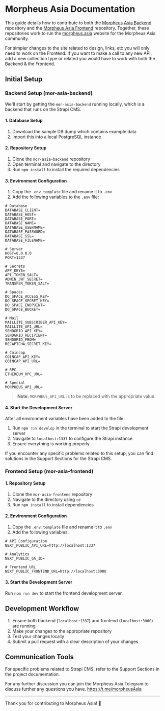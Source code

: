 # Morpheus Asia Documentation

This guide details how to contribute to both the [Morpheus Asia Backend](https://github.com/Morpheus-Asia/mor-asia-backend) repository and the [Morpheus Asia Frontend](https://github.com/Morpheus-Asia/mor-asia-frontend) repository. Together, these repositories work to run the [morpheus.asia](https://morpheus.asia) website for the Morpheus Asia community.

For simpler changes to the site related to design, links, etc you will only need to work on the Frontend. If you want to make a call to any new API, add a new collection type or related you would have to work with both the Backend & the Frontend. 

## Initial Setup

### Backend Setup (mor-asia-backend)

We'll start by getting the `mor-asia-backend` running locally, which is a backend that runs on the Strapi CMS.

#### 1. Database Setup

1. Download the sample DB dump which contains example data
2. Import this into a local PostgreSQL instance

#### 2. Repository Setup

1. Clone the `mor-asia-backend` repository
2. Open terminal and navigate to the directory
3. Run `npm install` to install the required dependencies

#### 3. Environment Configuration

1. Copy the `.env.template` file and rename it to `.env`
2. Add the following variables to the `.env` file:

```env
# Database
DATABASE_CLIENT=
DATABASE_HOST=
DATABASE_PORT=
DATABASE_NAME=
DATABASE_USERNAME=
DATABASE_PASSWORD=
DATABASE_SSL=
DATABASE_FILENAME=

# Server
HOST=0.0.0.0
PORT=1337

# Secrets
APP_KEYS=
API_TOKEN_SALT=
ADMIN_JWT_SECRET=
TRANSFER_TOKEN_SALT=

# Spaces
DO_SPACE_ACCESS_KEY=
DO_SPACE_SECRET_KEY=
DO_SPACE_ENDPOINT=
DO_SPACE_BUCKET=

# Mail
MAILLITE_SUBSCRIBER_API_KEY=
MAILLITE_API_URL=
SENDGRID_API_KEY=
SENDGRID_RECIPIENT=
SENDGRID_FROM=
RECAPTCHA_SECRET_KEY=

# Coincap
COINCAP_API_KEY=
COINCAP_API_URL=

# RPC
ETHEREUM_RPC_URL=

# Special
MORPHEUS_API_URL=
```

> **Note:** `MORPHEUS_API_URL` is to be replaced with the appropriate value.

#### 4. Start the Development Server

After all environment variables have been added to the file:

1. Run `npm run develop` in the terminal to start the Strapi development server
2. Navigate to `localhost:1337` to configure the Strapi instance
3. Ensure everything is working properly

If you encounter any specific problems related to this setup, you can find solutions in the Support Sections for the Strapi CMS.

### Frontend Setup (mor-asia-frontend)

#### 1. Repository Setup

1. Clone the `mor-asia-frontend` repository
2. Navigate to the directory using `cd`
3. Run `npm install` to install dependencies

#### 2. Environment Configuration

1. Copy the `.env.template` file and rename it to `.env`
2. Add the following variables:

```env
# API Configuration
NEXT_PUBLIC_API_URL=http://localhost:1337

# Analytics
NEXT_PUBLIC_GA_ID=

# Frontend URL
NEXT_PUBLIC_FRONTEND_URL=http://localhost:3000
```

#### 3. Start the Development Server

Run `npm run dev` to start the frontend development server.

## Development Workflow

1. Ensure both backend (`localhost:1337`) and frontend (`localhost:3000`) are running
2. Make your changes to the appropriate repository
3. Test your changes locally
4. Submit a pull request with a clear description of your changes

## Communication Tools

For specific problems related to Strapi CMS, refer to the Support Sections in the project documentation.

For any further discussion you can join the Morpheus Asia Telegram to discuss further any questions you have. https://t.me/morpheusAsia


---

Thank you for contributing to Morpheus Asia! 🚀
